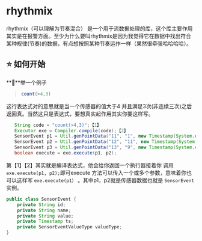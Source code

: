# rhythmix

rhythmix（可以理解为节奏混合） 是一个用于流数据处理的库，这个库主要作用其实是在报警方面。至少为什么要叫rhythmix是因为我觉得它在数据中找出符合某种规律(节奏)的数据，有点想按照某种节奏运作一样（果然很牵强哈哈哈哈）。

## :star: 如何开始

**:bamboo:**举一个例子

> ```js
> count(>4,3)
> ```

这行表达式对的意思就是当一个传感器的值大于4 并且满足3次(非连续三次)之后返回真。当然这只是表达式，要想真实起作用其实你要这样写。

```java
   String code = "count(>4,3)";【1】
   Executor exe = Compiler.compile(code);【2】
   SensorEvent p1 = Util.genPointData("11", "1", new Timestamp(System.currentTimeMillis()));
   SensorEvent p2 = Util.genPointData("12", "11", new Timestamp(System.currentTimeMillis()+100));
   SensorEvent p3 = Util.genPointData("13", "9", new Timestamp(System.currentTimeMillis()+200));
   boolean execute = exe.execute(p1, p2);
```

第【1】【2】其实就是编译表达式，他会给你返回一个执行器接着你  调用` exe.execute(p1, p2);`即可execute 方法可以传入一个或多个参数，意味着你也可以这样写  `exe.execute(p1）`  。其中p1，p2就是传感器数据也就是 `SensorEvent`实例。

```java
public class SensorEvent {
    private String id;
    private String name;
    private String value;
    private Timestamp ts;
    private SensorEventValueType valueType;
}
```

